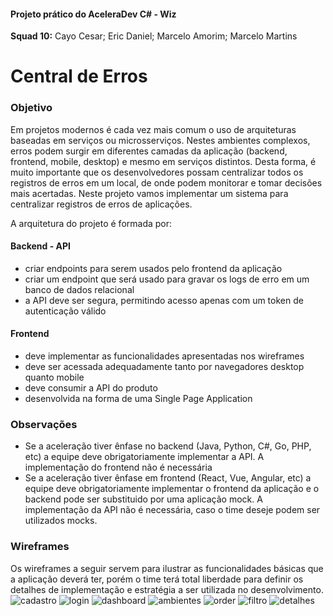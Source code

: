 #### Projeto prático do AceleraDev C# - Wiz

**Squad 10:**
Cayo Cesar;
Eric Daniel;
Marcelo Amorim;
Marcelo Martins


# Central de Erros

### Objetivo
Em projetos modernos é cada vez mais comum o uso de arquiteturas baseadas em serviços ou microsserviços. Nestes ambientes complexos, erros podem surgir em diferentes camadas da aplicação (backend, frontend, mobile, desktop) e mesmo em serviços distintos. Desta forma, é muito importante que os desenvolvedores possam centralizar todos os registros de erros em um local, de onde podem monitorar e tomar decisões mais acertadas. Neste projeto vamos implementar um sistema para centralizar registros de erros de aplicações.

A arquitetura do projeto é formada por:

#### Backend - API
* criar endpoints para serem usados pelo frontend da aplicação
* criar um endpoint que será usado para gravar os logs de erro em um banco de dados relacional
* a API deve ser segura, permitindo acesso apenas com um token de autenticação válido
#### Frontend
* deve implementar as funcionalidades apresentadas nos wireframes
* deve ser acessada adequadamente tanto por navegadores desktop quanto mobile
* deve consumir a API do produto
* desenvolvida na forma de uma Single Page Application
### Observações
* Se a aceleração tiver ênfase no backend (Java, Python, C#, Go, PHP, etc) a equipe deve obrigatoriamente implementar a API. A implementação do frontend não é necessária
* Se a aceleração tiver ênfase em frontend (React, Vue, Angular, etc) a equipe deve obrigatoriamente implementar o frontend da aplicação e o backend pode ser substituido por uma aplicação mock. A implementação da API não é necessária, caso o time deseje podem ser utilizados mocks.

### Wireframes
Os wireframes a seguir servem para ilustrar as funcionalidades básicas que a aplicação deverá ter, porém o time terá total liberdade para definir os detalhes de implementação e estratégia a ser utilizada no desenvolvimento.
![cadastro](https://codenation-challenges.s3-us-west-1.amazonaws.com/central-erros/1-cadastro.png)
![login](https://codenation-challenges.s3-us-west-1.amazonaws.com/central-erros/2-login.png)
![dashboard](https://codenation-challenges.s3-us-west-1.amazonaws.com/central-erros/3-dashboard.png)
![ambientes](https://codenation-challenges.s3-us-west-1.amazonaws.com/central-erros/4-ambientes.png)
![order](https://codenation-challenges.s3-us-west-1.amazonaws.com/central-erros/5-order.png)
![filtro](https://codenation-challenges.s3-us-west-1.amazonaws.com/central-erros/6-filtro.png)
![detalhes](https://codenation-challenges.s3-us-west-1.amazonaws.com/central-erros/7-detalhes.png)
